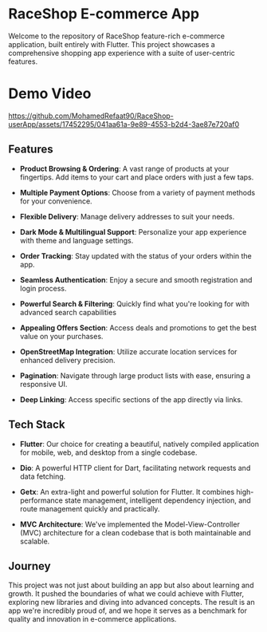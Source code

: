 # RaceShop E-commerce App

Welcome to the repository of RaceShop feature-rich e-commerce application, built entirely with Flutter. This project showcases a comprehensive shopping app experience with a suite of user-centric features.

# Demo Video

https://github.com/MohamedRefaat90/RaceShop-userApp/assets/17452295/041aa61a-9e89-4553-b2d4-3ae87e720af0


## Features

- **Product Browsing & Ordering**: A vast range of products at your fingertips. Add items to your cart and place orders with just a few taps.
  
- **Multiple Payment Options**: Choose from a variety of payment methods for your convenience.
  
- **Flexible Delivery**: Manage delivery addresses to suit your needs.
  
- **Dark Mode & Multilingual Support**: Personalize your app experience with theme and language settings.
  
- **Order Tracking**: Stay updated with the status of your orders within the app.
  
- **Seamless Authentication**: Enjoy a secure and smooth registration and login process.
  
- **Powerful Search & Filtering**: Quickly find what you're looking for with advanced search capabilities
  
- **Appealing Offers Section**: Access deals and promotions to get the best value on your purchases.
  
- **OpenStreetMap Integration**: Utilize accurate location services for enhanced delivery precision.
  
- **Pagination**: Navigate through large product lists with ease, ensuring a responsive UI.
  
- **Deep Linking**: Access specific sections of the app directly via links.

## Tech Stack

- **Flutter**: Our choice for creating a beautiful, natively compiled application for mobile, web, and desktop from a single codebase.
  
- **Dio**: A powerful HTTP client for Dart, facilitating network requests and data fetching.
  
- **Getx**: An extra-light and powerful solution for Flutter. It combines high-performance state management, intelligent dependency injection, and route management quickly and practically.
  
- **MVC Architecture**: We've implemented the Model-View-Controller (MVC) architecture for a clean codebase that is both maintainable and scalable.

## Journey

This project was not just about building an app but also about learning and growth. It pushed the boundaries of what we could achieve with Flutter, exploring new libraries and diving into advanced concepts. The result is an app we're incredibly proud of, and we hope it serves as a benchmark for quality and innovation in e-commerce applications.
